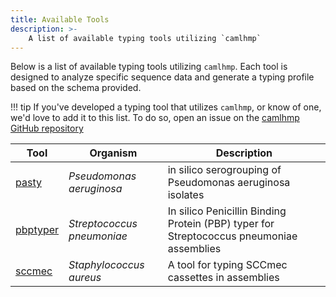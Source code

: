 ```yaml
---
title: Available Tools
description: >-
    A list of available typing tools utilizing `camlhmp`
---
```


Below is a list of available typing tools utilizing `camlhmp`. Each tool is designed to
analyze specific sequence data and generate a typing profile based on the schema provided.

!!! tip
    If you've developed a typing tool that utilizes `camlhmp`, or know of one, we'd love to
    add it to this list. To do so, open an issue on the
    [camlhmp GitHub repository](https://github.com/rpetit3/camlhmp/issues)

| Tool                                            | Organism                   | Description                                                                              |
|-------------------------------------------------|----------------------------|------------------------------------------------------------------------------------------|
| [pasty](https://github.com/rpetit3/pasty)       | _Pseudomonas aeruginosa_   | in silico serogrouping of Pseudomonas aeruginosa isolates                                |
| [pbptyper](https://github.com/rpetit3/pbptyper) | _Streptococcus pneumoniae_ | In silico Penicillin Binding Protein (PBP) typer for Streptococcus pneumoniae assemblies |
| [sccmec](https://github.com/rpetit3/sccmec)     | _Staphylococcus aureus_    | A tool for typing SCCmec cassettes in assemblies                                         |
